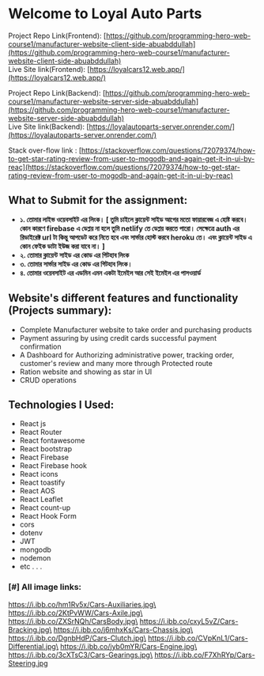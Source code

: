 # Welcome to **Loyal Auto Parts**

Project Repo Link(Frontend): [https://github.com/programming-hero-web-course1/manufacturer-website-client-side-abuabddullah](https://github.com/programming-hero-web-course1/manufacturer-website-client-side-abuabddullah) \
Live Site link(Frontend): [https://loyalcars12.web.app/](https://loyalcars12.web.app/)

Project Repo Link(Backend): [https://github.com/programming-hero-web-course1/manufacturer-website-server-side-abuabddullah](https://github.com/programming-hero-web-course1/manufacturer-website-server-side-abuabddullah) \
Live Site link(Backend): [https://loyalautoparts-server.onrender.com/](https://loyalautoparts-server.onrender.com/)

Stack over-flow link : [https://stackoverflow.com/questions/72079374/how-to-get-star-rating-review-from-user-to-mogodb-and-again-get-it-in-ui-by-reac](https://stackoverflow.com/questions/72079374/how-to-get-star-rating-review-from-user-to-mogodb-and-again-get-it-in-ui-by-reac)

## What to Submit for the assignment:

- **১. তোমার লাইভ ওয়েবসাইট এর লিংক। [ তুমি চাইলে ক্লায়েন্ট সাইড আগের মতো ফায়ারবেজ এ হোষ্ট করবে। কোন কারণে firebase এ ডেপ্লয় না হলে তুমি netlify তে ডেপ্লয় করতে পারো। সেক্ষেত্রে auth এর রিডাইরেক্ট url টা কিন্তু আপডেট করে নিতে হবে এবং সার্ভার হোস্ট করবে heroku তে। এবং ক্লায়েন্ট সাইড এ কোন ফেইক ডাটা ইউজ করা যাবে না। ]**
- **২. তোমার ক্লায়েন্ট সাইড এর কোড এর গিটহাব লিংক**
- **৩. তোমার সার্ভার সাইড এর কোড এর গিটহাব লিংক।**
- **৪. তোমার ওয়েবসাইট এর এডমিন এমন একটা ইমেইল আর সেই ইমেইল এর পাসওয়ার্ড**

## Website's different features and functionality (Projects summary):

- Complete Manufacturer website to take order and
  purchasing products
- Payment assuring by using credit cards successful payment confirmation
- A Dashboard for Authorizing administrative power,
  tracking order, customer's review and many more through
  Protected route
- Ration website and showing as star in UI
- CRUD operations

## Technologies I Used:

- React js
- React Router
- React fontawesome
- React bootstrap
- React Firebase
- React Firebase hook
- React icons
- React toastify
- React AOS
- React Leaflet
- React count-up
- React Hook Form
- cors
- dotenv
- JWT
- mongodb
- nodemon
- etc . . .

### [#] All image links:

https://i.ibb.co/hm1Rv5x/Cars-Auxiliaries.jpg\
https://i.ibb.co/2KtPvWW/Cars-Axile.jpg\
https://i.ibb.co/ZXSrNQh/CarsBody.jpg\
https://i.ibb.co/cxyL5vZ/Cars-Bracking.jpg\
https://i.ibb.co/j6mhxKs/Cars-Chassis.jpg\
https://i.ibb.co/DgnbHdP/Cars-Clutch.jpg\
https://i.ibb.co/CVpKnL1/Cars-Differential.jpg\
https://i.ibb.co/jyb0mYR/Cars-Engine.jpg\
https://i.ibb.co/3cXTsC3/Cars-Gearings.jpg\
https://i.ibb.co/F7XhRYp/Cars-Steering.jpg
